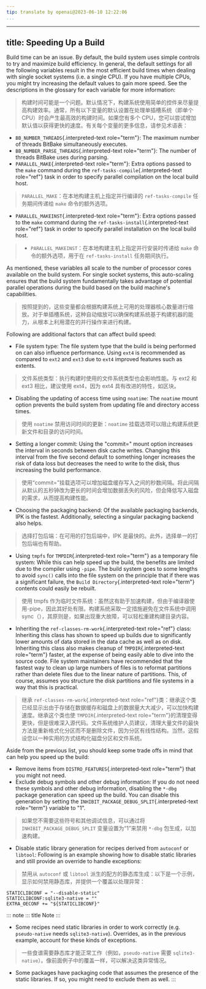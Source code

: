 ```yaml
---
tip: translate by openai@2023-06-10 12:22:06
...
```

---
title: Speeding Up a Build
--------------------------

Build time can be an issue. By default, the build system uses simple controls to try and maximize build efficiency. In general, the default settings for all the following variables result in the most efficient build times when dealing with single socket systems (i.e. a single CPU). If you have multiple CPUs, you might try increasing the default values to gain more speed. See the descriptions in the glossary for each variable for more information:

> 构建时间可能是一个问题。默认情况下，构建系统使用简单的控件来尽量提高构建效率。通常，所有以下变量的默认设置在处理单插槽系统（即单个 CPU）时会产生最高效的构建时间。如果您有多个 CPU，您可以尝试增加默认值以获得更快的速度。有关每个变量的更多信息，请参见术语表：

- `BB_NUMBER_THREADS`{.interpreted-text role="term"}: The maximum number of threads BitBake simultaneously executes.
- `BB_NUMBER_PARSE_THREADS`{.interpreted-text role="term"}: The number of threads BitBake uses during parsing.
- `PARALLEL_MAKE`{.interpreted-text role="term"}: Extra options passed to the `make` command during the `ref-tasks-compile`{.interpreted-text role="ref"} task in order to specify parallel compilation on the local build host.

> `PARALLEL_MAKE`：在本地构建主机上指定并行编译的 `ref-tasks-compile` 任务期间传递给 `make` 命令的额外选项。

- `PARALLEL_MAKEINST`{.interpreted-text role="term"}: Extra options passed to the `make` command during the `ref-tasks-install`{.interpreted-text role="ref"} task in order to specify parallel installation on the local build host.

> - `PARALLEL_MAKEINST`：在本地构建主机上指定并行安装时传递给 `make` 命令的额外选项，用于在 `ref-tasks-install` 任务期间执行。

As mentioned, these variables all scale to the number of processor cores available on the build system. For single socket systems, this auto-scaling ensures that the build system fundamentally takes advantage of potential parallel operations during the build based on the build machine\'s capabilities.

> 按照提到的，这些变量都会根据构建系统上可用的处理器核心数量进行缩放。对于单插槽系统，这种自动缩放可以确保构建系统基于构建机器的能力，从根本上利用潜在的并行操作来进行构建。

Following are additional factors that can affect build speed:

- File system type: The file system type that the build is being performed on can also influence performance. Using `ext4` is recommended as compared to `ext2` and `ext3` due to `ext4` improved features such as extents.

> 文件系统类型：执行构建时使用的文件系统类型也会影响性能。与 ext2 和 ext3 相比，建议使用 ext4，因为 ext4 具有改进的特性，如区块。

- Disabling the updating of access time using `noatime`: The `noatime` mount option prevents the build system from updating file and directory access times.

> 使用 `noatime` 禁用访问时间的更新：`noatime` 挂载选项可以阻止构建系统更新文件和目录的访问时间。

- Setting a longer commit: Using the \"commit=\" mount option increases the interval in seconds between disk cache writes. Changing this interval from the five second default to something longer increases the risk of data loss but decreases the need to write to the disk, thus increasing the build performance.

> 使用“commit=”挂载选项可以增加磁盘缓存写入之间的秒数间隔。将此间隔从默认的五秒钟改为更长的时间会增加数据丢失的风险，但会降低写入磁盘的需求，从而提高构建性能。

- Choosing the packaging backend: Of the available packaging backends, IPK is the fastest. Additionally, selecting a singular packaging backend also helps.

> 选择打包后端：在可用的打包后端中，IPK 是最快的。此外，选择单一的打包后端也有帮助。

- Using `tmpfs` for `TMPDIR`{.interpreted-text role="term"} as a temporary file system: While this can help speed up the build, the benefits are limited due to the compiler using `-pipe`. The build system goes to some lengths to avoid `sync()` calls into the file system on the principle that if there was a significant failure, the `Build Directory`{.interpreted-text role="term"} contents could easily be rebuilt.

> 使用 tmpfs 作为临时文件系统：虽然这有助于加速构建，但由于编译器使用-pipe，因此其好处有限。构建系统采取一定措施避免在文件系统中调用 sync（），其原则是，如果出现重大故障，可以轻松重建构建目录内容。

- Inheriting the `ref-classes-rm-work`{.interpreted-text role="ref"} class: Inheriting this class has shown to speed up builds due to significantly lower amounts of data stored in the data cache as well as on disk. Inheriting this class also makes cleanup of `TMPDIR`{.interpreted-text role="term"} faster, at the expense of being easily able to dive into the source code. File system maintainers have recommended that the fastest way to clean up large numbers of files is to reformat partitions rather than delete files due to the linear nature of partitions. This, of course, assumes you structure the disk partitions and file systems in a way that this is practical.

> 继承 `ref-classes-rm-work`{.interpreted-text role="ref"}类：继承这个类已经显示出由于存储在数据缓存和磁盘上的数据量大大减少，可以加快构建速度。继承这个类也使 `TMPDIR`{.interpreted-text role="term"}的清理变得更快，但是很难深入源代码。文件系统维护人员建议，清理大量文件的最快方法是重新格式化分区而不是删除文件，因为分区有线性结构。当然，这假设您以一种实用的方式结构化磁盘分区和文件系统。

Aside from the previous list, you should keep some trade offs in mind that can help you speed up the build:

- Remove items from `DISTRO_FEATURES`{.interpreted-text role="term"} that you might not need.
- Exclude debug symbols and other debug information: If you do not need these symbols and other debug information, disabling the `*-dbg` package generation can speed up the build. You can disable this generation by setting the `INHIBIT_PACKAGE_DEBUG_SPLIT`{.interpreted-text role="term"} variable to \"1\".

> 如果您不需要这些符号和其他调试信息，可以通过将 `INHIBIT_PACKAGE_DEBUG_SPLIT` 变量设置为“1”来禁用 `*-dbg` 包生成，以加速构建。

- Disable static library generation for recipes derived from `autoconf` or `libtool`: Following is an example showing how to disable static libraries and still provide an override to handle exceptions:

> 禁用从 `autoconf` 或 `libtool` 派生的配方的静态库生成：以下是一个示例，显示如何禁用静态库，并提供一个覆盖以处理异常：

```
STATICLIBCONF = "--disable-static"
STATICLIBCONF:sqlite3-native = ""
EXTRA_OECONF += "${STATICLIBCONF}"
```

::: note
::: title
Note
:::

- Some recipes need static libraries in order to work correctly (e.g. `pseudo-native` needs `sqlite3-native`). Overrides, as in the previous example, account for these kinds of exceptions.

> 一些食谱需要静态库才能正常工作（例如，`pseudo-native` 需要 `sqlite3-native`）。像前面例子中的覆盖一样，可以解决这类异常情况。

- Some packages have packaging code that assumes the presence of the static libraries. If so, you might need to exclude them as well.
  :::

